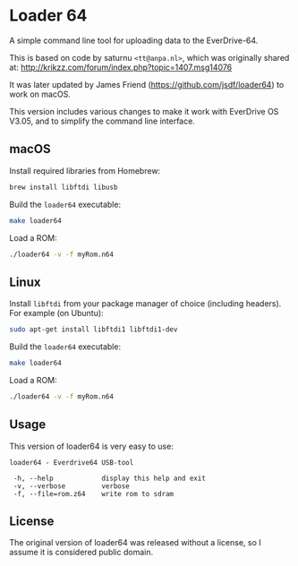 # Loader 64

A simple command line tool for uploading data to the EverDrive-64.

This is based on code by saturnu `<tt@anpa.nl>`, which was originally shared at:
http://krikzz.com/forum/index.php?topic=1407.msg14076

It was later updated by James Friend (https://github.com/jsdf/loader64) to work on macOS.

This version includes various changes to make it work with EverDrive OS V3.05, and to simplify the command line interface.

## macOS

Install required libraries from Homebrew:

```bash
brew install libftdi libusb
```

Build the `loader64` executable:

```bash
make loader64
```

Load a ROM:

```bash
./loader64 -v -f myRom.n64
```

## Linux

Install `libftdi` from your package manager of choice (including headers). For example (on Ubuntu):

```bash
sudo apt-get install libftdi1 libftdi1-dev
```

Build the `loader64` executable:

```bash
make loader64
```

Load a ROM:

```bash
./loader64 -v -f myRom.n64
```

## Usage

This version of loader64 is very easy to use:

```
loader64 - Everdrive64 USB-tool

 -h, --help            display this help and exit
 -v, --verbose         verbose
 -f, --file=rom.z64    write rom to sdram
 ```

## License

The original version of loader64 was released without a license, so I assume it is considered public domain.
